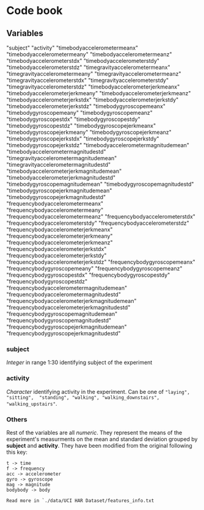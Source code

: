 # Code book

## Variables
"subject"
"activity"
"timebodyaccelerometermeanx"
"timebodyaccelerometermeany"
"timebodyaccelerometermeanz"
"timebodyaccelerometerstdx"
"timebodyaccelerometerstdy"
"timebodyaccelerometerstdz"
"timegravityaccelerometermeanx"
"timegravityaccelerometermeany"
"timegravityaccelerometermeanz"
"timegravityaccelerometerstdx"
"timegravityaccelerometerstdy"
"timegravityaccelerometerstdz"
"timebodyaccelerometerjerkmeanx"
"timebodyaccelerometerjerkmeany"
"timebodyaccelerometerjerkmeanz"
"timebodyaccelerometerjerkstdx"
"timebodyaccelerometerjerkstdy"
"timebodyaccelerometerjerkstdz"
"timebodygyroscopemeanx"
"timebodygyroscopemeany"
"timebodygyroscopemeanz"
"timebodygyroscopestdx"
"timebodygyroscopestdy"
"timebodygyroscopestdz"
"timebodygyroscopejerkmeanx"
"timebodygyroscopejerkmeany"
"timebodygyroscopejerkmeanz"
"timebodygyroscopejerkstdx"
"timebodygyroscopejerkstdy"
"timebodygyroscopejerkstdz"
"timebodyaccelerometermagnitudemean"
"timebodyaccelerometermagnitudestd"
"timegravityaccelerometermagnitudemean"
"timegravityaccelerometermagnitudestd"
"timebodyaccelerometerjerkmagnitudemean"
"timebodyaccelerometerjerkmagnitudestd"
"timebodygyroscopemagnitudemean"
"timebodygyroscopemagnitudestd"
"timebodygyroscopejerkmagnitudemean"
"timebodygyroscopejerkmagnitudestd"
"frequencybodyaccelerometermeanx"
"frequencybodyaccelerometermeany"
"frequencybodyaccelerometermeanz"
"frequencybodyaccelerometerstdx"
"frequencybodyaccelerometerstdy"
"frequencybodyaccelerometerstdz"
"frequencybodyaccelerometerjerkmeanx"
"frequencybodyaccelerometerjerkmeany"
"frequencybodyaccelerometerjerkmeanz"
"frequencybodyaccelerometerjerkstdx"
"frequencybodyaccelerometerjerkstdy"
"frequencybodyaccelerometerjerkstdz"
"frequencybodygyroscopemeanx"
"frequencybodygyroscopemeany"
"frequencybodygyroscopemeanz"
"frequencybodygyroscopestdx"
"frequencybodygyroscopestdy"
"frequencybodygyroscopestdz"
"frequencybodyaccelerometermagnitudemean"
"frequencybodyaccelerometermagnitudestd"
"frequencybodyaccelerometerjerkmagnitudemean"
"frequencybodyaccelerometerjerkmagnitudestd"
"frequencybodygyroscopemagnitudemean"
"frequencybodygyroscopemagnitudestd"
"frequencybodygyroscopejerkmagnitudemean"
"frequencybodygyroscopejerkmagnitudestd"

### subject
*Integer* in range 1:30 identifying subject of the experiment

### activity
*Character* identifying activity in the experiment. Can be one of `"laying", "sitting", 
"standing", "walking", "walking_downstairs", "walking_upstairs"`.

### Others
Rest of the variables are all *numeric*. They represent the means of the experiment's
measurments on the mean and standard deviation grouped by **subject** and **activity**.
They have been modified from the original following this key:
```
t -> time
f -> frequency
acc -> accelerometer
gyro -> gyroscope
mag -> magnitude
bodybody -> body

Read more in `./data/UCI HAR Dataset/features_info.txt

